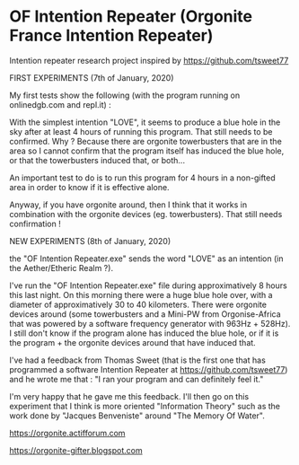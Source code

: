 # OF Intention Repeater (Orgonite France Intention Repeater)
Intention repeater research project inspired by https://github.com/tsweet77

FIRST EXPERIMENTS (7th of January, 2020)

My first tests show the following (with the program running on onlinedgb.com and repl.it) :

With the simplest intention "LOVE", it seems to produce a blue hole in the sky after at least 4 hours of running this program. That still needs to be confirmed. Why ? Because there are orgonite towerbusters that are in the area so I cannot confirm that the program itself has induced the blue hole, or that the towerbusters induced that, or both...

An important test to do is to run this program for 4 hours in a non-gifted area in order to know if it is effective alone.

Anyway, if you have orgonite around, then I think that it works in combination with the orgonite devices (eg. towerbusters). That still needs confirmation !

NEW EXPERIMENTS (8th of January, 2020)

the "OF Intention Repeater.exe" sends the word "LOVE" as an intention (in the Aether/Etheric Realm ?).

I've run the "OF Intention Repeater.exe" file during approximatively 8 hours this last night. On this morning there were a huge blue hole over, with a diameter of approximatively 30 to 40 kilometers. There were orgonite devices around (some towerbusters and a Mini-PW from Orgonise-Africa that was powered by a software frequency generator with 963Hz + 528Hz). I still don't know if the program alone has induced the blue hole, or if it is the program + the orgonite devices around that have induced that.

I've had a feedback from Thomas Sweet (that is the first one that has programmed a software Intention Repeater at https://github.com/tsweet77) and he wrote me that : "I ran your program and can definitely feel it."

I'm very happy that he gave me this feedback. I'll then go on this experiment that I think is more oriented "Information Theory" such as the work done by "Jacques Benveniste" around "The Memory Of Water".

https://orgonite.actifforum.com

https://orgonite-gifter.blogspot.com
